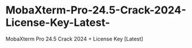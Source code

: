 # MobaXterm-Pro-24.5-Crack-2024-License-Key-Latest-
MobaXterm Pro 24.5 Crack 2024 + License Key [Latest]
